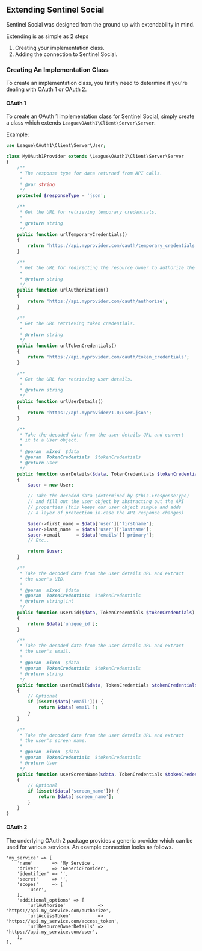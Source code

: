 ## Extending Sentinel Social

Sentinel Social was designed from the ground up with extendability in mind.

Extending is as simple as 2 steps

1. Creating your implementation class.
2. Adding the connection to Sentinel Social.

### Creating An Implementation Class

To create an implementation class, you firstly need to determine if you're dealing with OAuth 1 or OAuth 2.

#### OAuth 1

To create an OAuth 1 implementation class for Sentinel Social, simply create a class which extends `League\OAuth1\Client\Server\Server`.

Example:

```php
use League\OAuth1\Client\Server\User;

class MyOAuth1Provider extends \League\OAuth1\Client\Server\Server
{
    /**
     * The response type for data returned from API calls.
     *
     * @var string
     */
    protected $responseType = 'json';

    /**
     * Get the URL for retrieving temporary credentials.
     *
     * @return string
     */
    public function urlTemporaryCredentials()
    {
        return 'https://api.myprovider.com/oauth/temporary_credentials';
    }

    /**
     * Get the URL for redirecting the resource owner to authorize the client.
     *
     * @return string
     */
    public function urlAuthorization()
    {
        return 'https://api.myprovider.com/oauth/authorize';
    }

    /**
     * Get the URL retrieving token credentials.
     *
     * @return string
     */
    public function urlTokenCredentials()
    {
        return 'https://api.myprovider.com/oauth/token_credentials';
    }

    /**
     * Get the URL for retrieving user details.
     *
     * @return string
     */
    public function urlUserDetails()
    {
        return 'https://api.myprovider/1.0/user.json';
    }

    /**
     * Take the decoded data from the user details URL and convert
     * it to a User object.
     *
     * @param  mixed  $data
     * @param  TokenCredentials  $tokenCredentials
     * @return User
     */
    public function userDetails($data, TokenCredentials $tokenCredentials)
    {
        $user = new User;

        // Take the decoded data (determined by $this->responseType)
        // and fill out the user object by abstracting out the API
        // properties (this keeps our user object simple and adds
        // a layer of protection in-case the API response changes)

        $user->first_name = $data['user']['firstname'];
        $user->last_name  = $data['user']['lastname'];
        $user->email      = $data['emails']['primary'];
        // Etc..

        return $user;
    }

    /**
     * Take the decoded data from the user details URL and extract
     * the user's UID.
     *
     * @param  mixed  $data
     * @param  TokenCredentials  $tokenCredentials
     * @return string|int
     */
    public function userUid($data, TokenCredentials $tokenCredentials)
    {
        return $data['unique_id'];
    }

    /**
     * Take the decoded data from the user details URL and extract
     * the user's email.
     *
     * @param  mixed  $data
     * @param  TokenCredentials  $tokenCredentials
     * @return string
     */
    public function userEmail($data, TokenCredentials $tokenCredentials)
    {
        // Optional
        if (isset($data['email'])) {
            return $data['email'];
        }
    }

    /**
     * Take the decoded data from the user details URL and extract
     * the user's screen name.
     *
     * @param  mixed  $data
     * @param  TokenCredentials  $tokenCredentials
     * @return User
     */
    public function userScreenName($data, TokenCredentials $tokenCredentials)
    {
        // Optional
        if (isset($data['screen_name'])) {
            return $data['screen_name'];
        }
    }
}
```

#### OAuth 2

The underlying OAuth 2 package provides a generic provider which can be used for various services. An example connection looks as follows.

```
'my_service' => [
    'name'       => 'My Service',
    'driver'     => 'GenericProvider',
    'identifier' => '',
    'secret'     => '',
    'scopes'     => [
        'user',
    ],
    'additional_options' => [
        'urlAuthorize'            => 'https://api.my_service.com/authorize',
        'urlAccessToken'          => 'https://api.my_service.com/access_token',
        'urlResourceOwnerDetails' => 'https://api.my_service.com/user',
    ],
],
```
